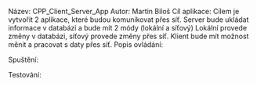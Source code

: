 Název:		CPP_Client_Server_App
Autor:		Martin Biloš
Cíl aplikace:
		Cílem je vytvořit 2 aplikace, které budou komunikovat přes síť.
		Server bude ukládat informace v databázi a bude mít 2 módy (lokální a síťový)
		Lokální provede změny v databázi, síťový provede změny přes síť.
		Klient bude mít možnost měnit a pracovat s daty přes síť.
Popis ovládání:

Spuštění:

Testování: